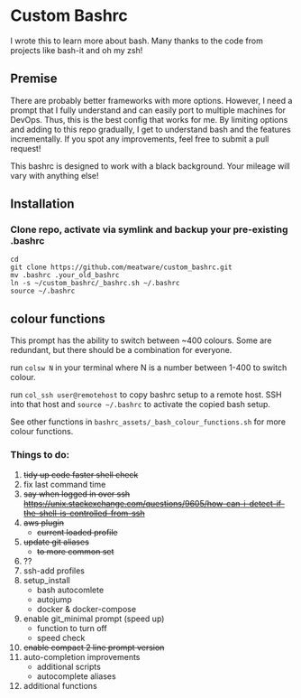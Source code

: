 # Custom Bashrc
I wrote this to learn more about bash. Many thanks to the code from projects like bash-it and oh my zsh!

## Premise

There are probably better frameworks with more options. However, I need a prompt that I fully understand and can easily port to multiple machines for DevOps. Thus, this is the best config that works for me. By limiting options and adding to this repo gradually, I get to understand bash and the features incrementally. If you spot any improvements, feel free to submit a pull request!

This bashrc is designed to work with a black background. Your mileage will vary with anything else!

## Installation

### Clone repo, activate via symlink and backup your pre-existing .bashrc
```
cd
git clone https://github.com/meatware/custom_bashrc.git
mv .bashrc .your_old_bashrc
ln -s ~/custom_bashrc/_bashrc.sh ~/.bashrc
source ~/.bashrc
```

## colour functions
This prompt has the ability to switch between ~400 colours. Some are redundant, but there should be a combination for everyone.

run `colsw N` in your terminal where N is a number between 1-400 to switch colour.

run `col_ssh user@remotehost` to copy bashrc setup to a remote host. SSH into that host and `source ~/.bashrc` to activate the copied bash setup.

See other functions in `bashrc_assets/_bash_colour_functions.sh` for more colour functions.


### Things to do:
1. ~~tidy up code faster shell check~~
2. fix last command time
3. ~~say when logged in over ssh
https://unix.stackexchange.com/questions/9605/how-can-i-detect-if-the-shell-is-controlled-from-ssh~~
4. ~~aws plugin~~
    - ~~current loaded profile~~
5. ~~update git aliases~~
    - ~~to more common set~~
6. ??
7. ssh-add profiles
8. setup_install
    - bash autocomlete
    - autojump
    - docker & docker-compose
9. enable git_minimal prompt (speed up)
    - function to turn off
    - speed check
10. ~~enable compact 2 line prompt version~~
11. auto-completion improvements
    - additional scripts
    - autocomplete aliases
12. additional functions




